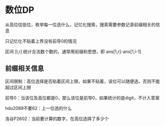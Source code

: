 # 数位DP
从高位往低位，枚举每一位选什么，记忆化搜索，搜索需要参数记录前缀相关的信息

只记忆化不贴着上界没有前导0的情况

区间 [l,r] 统计合法数个数的，通常用前缀和思想，即 ans[1,r]-ans[1,l-1]
## 前缀相关信息
区间限制：高位选择是否贴着区间上限，如果不贴着，该位可以随便选，否则不能超过区间上限

前导0：当该位及高位都是0，那么该位是前导0，如果统计的是digit，不计入答案

hdu2089不要62：上一位选的什么

洛谷P2602：当前要计算的数字，在高位选择了多少个
